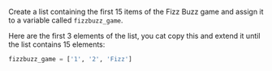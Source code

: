 Create a list containing the first 15 items of the Fizz Buzz game and assign it to a variable
called `fizzbuzz_game`.

Here are the first 3 elements of the list, you cat copy this and extend it until the list contains
15 elements:

```python
fizzbuzz_game = ['1', '2', 'Fizz']
```
